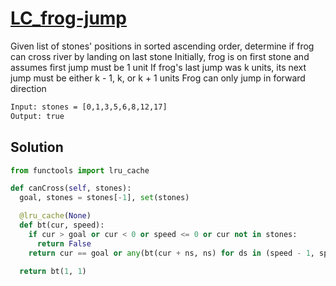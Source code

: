 # [LC_frog-jump](https://leetcode.com/problems/frog-jump)

Given list of stones' positions in sorted ascending order, determine if frog can cross river by landing on last stone
Initially, frog is on first stone and assumes first jump must be 1 unit
If frog's last jump was k units, its next jump must be either k - 1, k, or k + 1 units
  Frog can only jump in forward direction

```txt
Input: stones = [0,1,3,5,6,8,12,17]
Output: true
```

## Solution

```py
from functools import lru_cache

def canCross(self, stones):
  goal, stones = stones[-1], set(stones)

  @lru_cache(None)
  def bt(cur, speed):
    if cur > goal or cur < 0 or speed <= 0 or cur not in stones:
      return False
    return cur == goal or any(bt(cur + ns, ns) for ds in (speed - 1, speed, speed + 1) if cur + ns in stones)

  return bt(1, 1)
```
